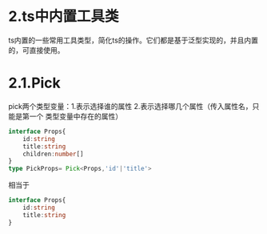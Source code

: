 # 2.ts中内置工具类

ts内置的一些常用工具类型，简化ts的操作。它们都是基于泛型实现的，并且内置的，可直接使用。


# 2.1.Pick

pick两个类型变量：1.表示选择谁的属性 2.表示选择哪几个属性（传入属性名，只能是第一个 类型变量中存在的属性）


```ts
interface Props{
    id:string
    title:string
    children:number[]
}
type PickProps= Pick<Props,'id'|'title'>
```

相当于

```ts
interface Props{
    id:string
    title:string
}
```